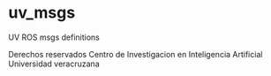 # uv_msgs

UV ROS msgs definitions

Derechos reservados Centro de Investigacion en Inteligencia Artificial
Universidad veracruzana